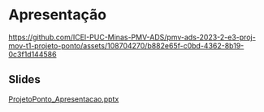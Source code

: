 # Apresentação

https://github.com/ICEI-PUC-Minas-PMV-ADS/pmv-ads-2023-2-e3-proj-mov-t1-projeto-ponto/assets/108704270/b882e65f-c0bd-4362-8b19-0c3f1d144586

 
## Slides 

[ProjetoPonto_Apresentacao.pptx](https://github.com/ICEI-PUC-Minas-PMV-ADS/pmv-ads-2023-2-e3-proj-mov-t1-projeto-ponto/files/13553126/ProjetoPonto_Apresentacao.pptx)
